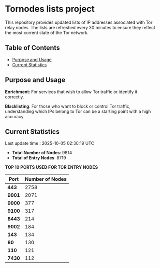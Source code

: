 # Tornodes lists project

This repository provides updated lists of IP addresses associated with Tor relay nodes. The lists are refreshed every 30 minutes to ensure they reflect the most current state of the Tor network.

## Table of Contents

- [Purpose and Usage](#purpose-and-usage)
- [Current Statistics](#current-statistics)


## Purpose and Usage

**Enrichment**: For services that wish to allow Tor traffic or identify it correctly.

**Blacklisting**: For those who want to block or control Tor traffic, understanding which IPs belong to Tor can be a starting point with a high accuracy.

## Current Statistics

Last update time : 2025-10-05 02:30:19 UTC

- **Total Number of Nodes**: 9814
- **Total of Entry Nodes**: 8719

**TOP 10 PORTS USED FOR TOR ENTRY NODES**

| **Port** | **Number of Nodes** |
|------|-----------------|
| **443**   | 2758  |
| **9001**   | 2071  |
| **9000**   | 377  |
| **9100**   | 317  |
| **8443**   | 214  |
| **9002**   | 184  |
| **143**   | 134  |
| **80**   | 130  |
| **110**   | 121  |
| **7430**   | 112  |

